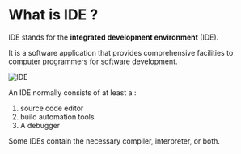 # What is IDE ?
IDE stands for the **integrated development environment** (IDE).

It is a software application that provides comprehensive facilities to computer programmers for software development.


![IDE](https://www.cypress.com/sites/default/files/inline2/Support/microcontrollers/PublishingImages/flow.jpg)


An IDE normally consists of at least a :
1. source code editor
2. build automation tools
3. A debugger

Some IDEs contain the necessary compiler, interpreter, or both.


